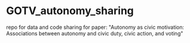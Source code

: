 # GOTV_autonomy_sharing
repo for data and code sharing for paper: "Autonomy as civic motivation: Associations between autonomy and civic duty, civic action, and voting"
